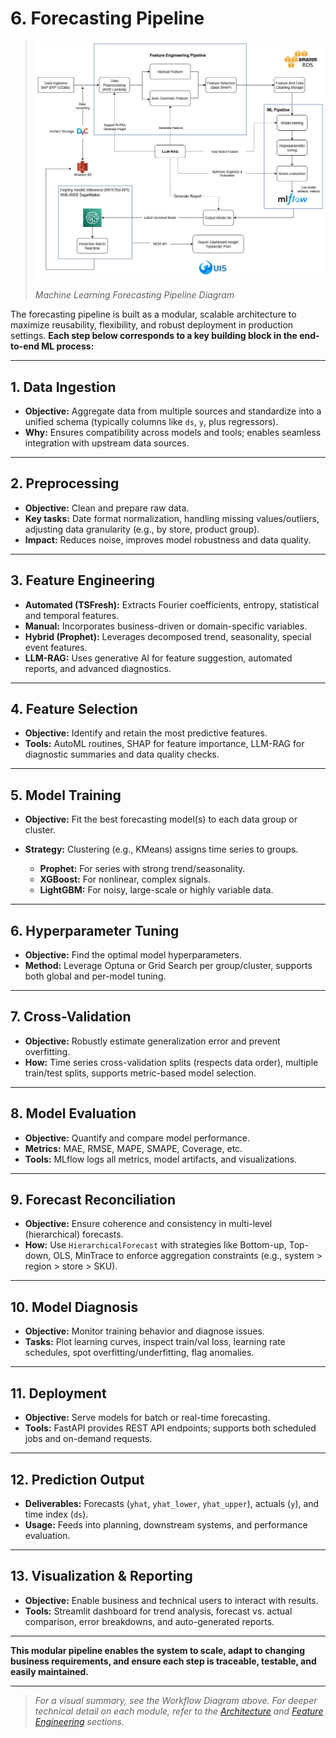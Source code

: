 # 6. Forecasting Pipeline

> ![Workflow image](./images/Workflow.jpg)
>
> <p align="justify"><em>Machine Learning Forecasting Pipeline Diagram</em></p>

The forecasting pipeline is built as a modular, scalable architecture to maximize reusability, flexibility, and robust deployment in production settings.
**Each step below corresponds to a key building block in the end-to-end ML process:**

---

## 1. **Data Ingestion**

- **Objective:** Aggregate data from multiple sources and standardize into a unified schema (typically columns like `ds`, `y`, plus regressors).
- **Why:** Ensures compatibility across models and tools; enables seamless integration with upstream data sources.

---

## 2. **Preprocessing**

- **Objective:** Clean and prepare raw data.
- **Key tasks:** Date format normalization, handling missing values/outliers, adjusting data granularity (e.g., by store, product group).
- **Impact:** Reduces noise, improves model robustness and data quality.

---

## 3. **Feature Engineering**

- **Automated (TSFresh):** Extracts Fourier coefficients, entropy, statistical and temporal features.
- **Manual:** Incorporates business-driven or domain-specific variables.
- **Hybrid (Prophet):** Leverages decomposed trend, seasonality, special event features.
- **LLM-RAG:** Uses generative AI for feature suggestion, automated reports, and advanced diagnostics.

---

## 4. **Feature Selection**

- **Objective:** Identify and retain the most predictive features.
- **Tools:** AutoML routines, SHAP for feature importance, LLM-RAG for diagnostic summaries and data quality checks.

---

## 5. **Model Training**

- **Objective:** Fit the best forecasting model(s) to each data group or cluster.
- **Strategy:** Clustering (e.g., KMeans) assigns time series to groups.

  - **Prophet:** For series with strong trend/seasonality.
  - **XGBoost:** For nonlinear, complex signals.
  - **LightGBM:** For noisy, large-scale or highly variable data.

---

## 6. **Hyperparameter Tuning**

- **Objective:** Find the optimal model hyperparameters.
- **Method:** Leverage Optuna or Grid Search per group/cluster, supports both global and per-model tuning.

---

## 7. **Cross-Validation**

- **Objective:** Robustly estimate generalization error and prevent overfitting.
- **How:** Time series cross-validation splits (respects data order), multiple train/test splits, supports metric-based model selection.

---

## 8. **Model Evaluation**

- **Objective:** Quantify and compare model performance.
- **Metrics:** MAE, RMSE, MAPE, SMAPE, Coverage, etc.
- **Tools:** MLflow logs all metrics, model artifacts, and visualizations.

---

## 9. **Forecast Reconciliation**

- **Objective:** Ensure coherence and consistency in multi-level (hierarchical) forecasts.
- **How:** Use `HierarchicalForecast` with strategies like Bottom-up, Top-down, OLS, MinTrace to enforce aggregation constraints (e.g., system > region > store > SKU).

---

## 10. **Model Diagnosis**

- **Objective:** Monitor training behavior and diagnose issues.
- **Tasks:** Plot learning curves, inspect train/val loss, learning rate schedules, spot overfitting/underfitting, flag anomalies.

---

## 11. **Deployment**

- **Objective:** Serve models for batch or real-time forecasting.
- **Tools:** FastAPI provides REST API endpoints; supports both scheduled jobs and on-demand requests.

---

## 12. **Prediction Output**

- **Deliverables:** Forecasts (`yhat`, `yhat_lower`, `yhat_upper`), actuals (`y`), and time index (`ds`).
- **Usage:** Feeds into planning, downstream systems, and performance evaluation.

---

## 13. **Visualization & Reporting**

- **Objective:** Enable business and technical users to interact with results.
- **Tools:** Streamlit dashboard for trend analysis, forecast vs. actual comparison, error breakdowns, and auto-generated reports.

---

**This modular pipeline enables the system to scale, adapt to changing business requirements, and ensure each step is traceable, testable, and easily maintained.**

---

> _For a visual summary, see the Workflow Diagram above. For deeper technical detail on each module, refer to the [Architecture](architecture.md) and [Feature Engineering](feature_engineering.md) sections._
